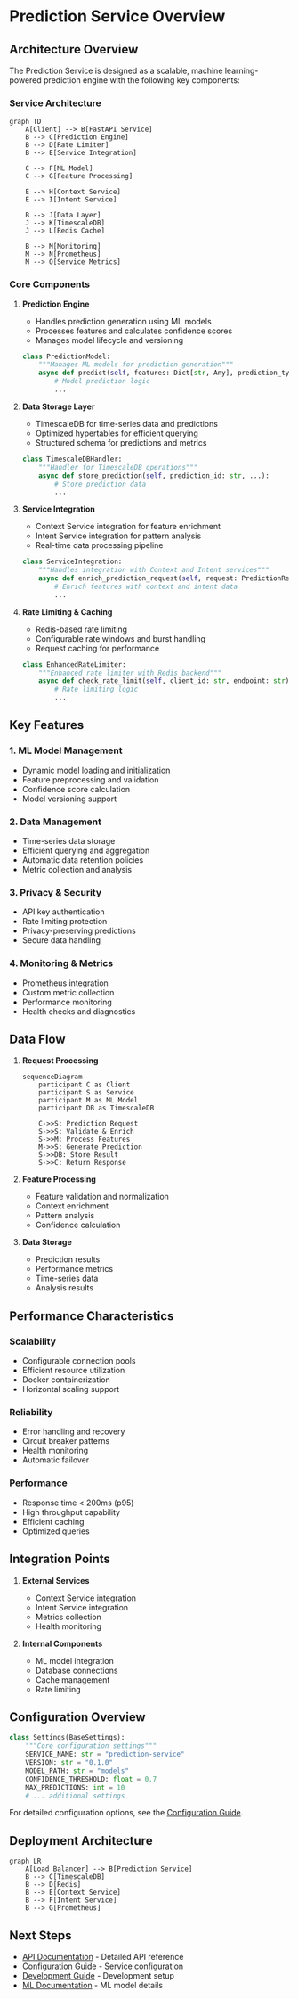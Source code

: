 # Prediction Service Overview

## Architecture Overview

The Prediction Service is designed as a scalable, machine learning-powered prediction engine with the following key components:

### Service Architecture

```mermaid
graph TD
    A[Client] --> B[FastAPI Service]
    B --> C[Prediction Engine]
    B --> D[Rate Limiter]
    B --> E[Service Integration]
    
    C --> F[ML Model]
    C --> G[Feature Processing]
    
    E --> H[Context Service]
    E --> I[Intent Service]
    
    B --> J[Data Layer]
    J --> K[TimescaleDB]
    J --> L[Redis Cache]
    
    B --> M[Monitoring]
    M --> N[Prometheus]
    M --> O[Service Metrics]
```

### Core Components

1. **Prediction Engine**
   - Handles prediction generation using ML models
   - Processes features and calculates confidence scores
   - Manages model lifecycle and versioning
   ```python
   class PredictionModel:
       """Manages ML models for prediction generation"""
       async def predict(self, features: Dict[str, Any], prediction_type: str) -> Dict[str, Any]:
           # Model prediction logic
           ...
   ```

2. **Data Storage Layer**
   - TimescaleDB for time-series data and predictions
   - Optimized hypertables for efficient querying
   - Structured schema for predictions and metrics
   ```python
   class TimescaleDBHandler:
       """Handler for TimescaleDB operations"""
       async def store_prediction(self, prediction_id: str, ...):
           # Store prediction data
           ...
   ```

3. **Service Integration**
   - Context Service integration for feature enrichment
   - Intent Service integration for pattern analysis
   - Real-time data processing pipeline
   ```python
   class ServiceIntegration:
       """Handles integration with Context and Intent services"""
       async def enrich_prediction_request(self, request: PredictionRequest):
           # Enrich features with context and intent data
           ...
   ```

4. **Rate Limiting & Caching**
   - Redis-based rate limiting
   - Configurable rate windows and burst handling
   - Request caching for performance
   ```python
   class EnhancedRateLimiter:
       """Enhanced rate limiter with Redis backend"""
       async def check_rate_limit(self, client_id: str, endpoint: str):
           # Rate limiting logic
           ...
   ```

## Key Features

### 1. ML Model Management
- Dynamic model loading and initialization
- Feature preprocessing and validation
- Confidence score calculation
- Model versioning support

### 2. Data Management
- Time-series data storage
- Efficient querying and aggregation
- Automatic data retention policies
- Metric collection and analysis

### 3. Privacy & Security
- API key authentication
- Rate limiting protection
- Privacy-preserving predictions
- Secure data handling

### 4. Monitoring & Metrics
- Prometheus integration
- Custom metric collection
- Performance monitoring
- Health checks and diagnostics

## Data Flow

1. **Request Processing**
   ```mermaid
   sequenceDiagram
       participant C as Client
       participant S as Service
       participant M as ML Model
       participant DB as TimescaleDB
       
       C->>S: Prediction Request
       S->>S: Validate & Enrich
       S->>M: Process Features
       M->>S: Generate Prediction
       S->>DB: Store Result
       S->>C: Return Response
   ```

2. **Feature Processing**
   - Feature validation and normalization
   - Context enrichment
   - Pattern analysis
   - Confidence calculation

3. **Data Storage**
   - Prediction results
   - Performance metrics
   - Time-series data
   - Analysis results

## Performance Characteristics

### Scalability
- Configurable connection pools
- Efficient resource utilization
- Docker containerization
- Horizontal scaling support

### Reliability
- Error handling and recovery
- Circuit breaker patterns
- Health monitoring
- Automatic failover

### Performance
- Response time < 200ms (p95)
- High throughput capability
- Efficient caching
- Optimized queries

## Integration Points

1. **External Services**
   - Context Service integration
   - Intent Service integration
   - Metrics collection
   - Health monitoring

2. **Internal Components**
   - ML model integration
   - Database connections
   - Cache management
   - Rate limiting

## Configuration Overview

```python
class Settings(BaseSettings):
    """Core configuration settings"""
    SERVICE_NAME: str = "prediction-service"
    VERSION: str = "0.1.0"
    MODEL_PATH: str = "models"
    CONFIDENCE_THRESHOLD: float = 0.7
    MAX_PREDICTIONS: int = 10
    # ... additional settings
```

For detailed configuration options, see the [Configuration Guide](configuration.md).

## Deployment Architecture

```mermaid
graph LR
    A[Load Balancer] --> B[Prediction Service]
    B --> C[TimescaleDB]
    B --> D[Redis]
    B --> E[Context Service]
    B --> F[Intent Service]
    B --> G[Prometheus]
```

## Next Steps

- [API Documentation](api.md) - Detailed API reference
- [Configuration Guide](configuration.md) - Service configuration
- [Development Guide](development.md) - Development setup
- [ML Documentation](ml/models.md) - ML model details